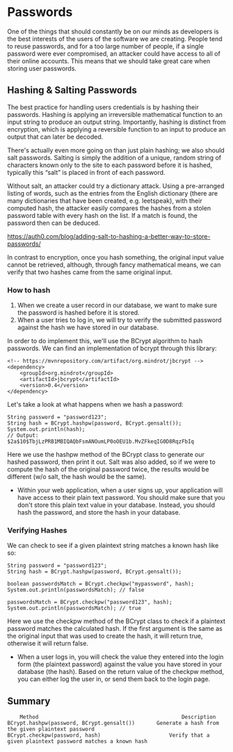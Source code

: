 # Passwords
One of the things that should constantly be on our minds as developers is the best interests of the users of the software we are creating. People tend to reuse passwords, and for a too large number of people, if a single password were ever compromised, an attacker could have access to all of their online accounts. This means that we should take great care when storing user passwords.

## Hashing & Salting Passwords
The best practice for handling users credentials is by hashing their passwords. Hashing is applying an irreversible mathematical function to an input string to produce an output string. Importantly, hashing is distinct from encryption, which is applying a reversible function to an input to produce an output that can later be decoded.

There's actually even more going on than just plain hashing; we also should salt passwords. Salting is simply the addition of a unique, random string of characters known only to the site to each password before it is hashed, typically this “salt” is placed in front of each password.

Without salt, an attacker could try a dictionary attack. Using a pre-arranged listing of words, such as the entries from the English dictionary (there are many dictionaries that have been created, e.g. leetspeak), with their computed hash, the attacker easily compares the hashes from a stolen password table with every hash on the list. If a match is found, the password then can be deduced.

https://auth0.com/blog/adding-salt-to-hashing-a-better-way-to-store-passwords/

In contrast to encryption, once you hash something, the original input value cannot be retrieved, although, through fancy mathematical means, we can verify that two hashes came from the same original input. 

### How to hash
1. When we create a user record in our database, we want to make sure the password is hashed before it is stored.
2. When a user tries to log in, we will try to verify the submitted password against the hash we have stored in our database.

In order to do implement this, we'll use the BCrypt algorithm to hash passwords. We can find an implementation of bcrypt through this library:

    <!-- https://mvnrepository.com/artifact/org.mindrot/jbcrypt -->
    <dependency>
        <groupId>org.mindrot</groupId>
        <artifactId>jbcrypt</artifactId>
        <version>0.4</version>
    </dependency>
Let's take a look at what happens when we hash a password:

    String password = "password123";
    String hash = BCrypt.hashpw(password, BCrypt.gensalt());
    System.out.println(hash);
    // Output: $2a$10$TbjLzPRB1MBIQAQbFsmANOumLP0oOEU1b.MvZFkeqIG0D8RqzFbIq
Here we use the hashpw method of the BCrypt class to generate our hashed password, then print it out. Salt was also added, so if we were to compute the hash of the original password twice, the results would be different (w/o salt, the hash would be the same).

- Within your web application, when a user signs up, your application will have access to their plain text password. You should make sure that you don't store this plain text value in your database. Instead, you should hash the password, and store the hash in your database.

### Verifying Hashes
We can check to see if a given plaintext string matches a known hash like so:

    String password = "password123";
    String hash = BCrypt.hashpw(password, BCrypt.gensalt());
    
    boolean passwordsMatch = BCrypt.checkpw("mypassword", hash);
    System.out.println(passwordsMatch); // false
    
    passwordsMatch = BCrypt.checkpw("password123", hash);
    System.out.println(passwordsMatch); // true

Here we use the checkpw method of the BCrypt class to check if a plaintext password matches the calculated hash. If the first argument is the same as the original input that was used to create the hash, it will return true, otherwise it will return false.

- When a user logs in, you will check the value they entered into the login form (the plaintext password) against the value you have stored in your database (the hash). Based on the return value of the checkpw method, you can either log the user in, or send them back to the login page.

## Summary
        Method 	                                            Description
    BCrypt.hashpw(password, BCrypt.gensalt()) 	    Generate a hash from the given plaintext password
    BCrypt.checkpw(password, hash) 	                    Verify that a given plaintext password matches a known hash
